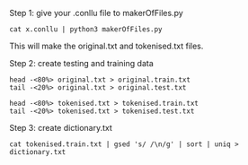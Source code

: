 Step 1: give your .conllu file to makerOfFiles.py
	
	cat x.conllu | python3 makerOfFiles.py

This will make the original.txt and tokenised.txt files.


Step 2: create testing and training data

	head -<80%> original.txt > original.train.txt
	tail -<20%> original.txt > original.test.txt

	head -<80%> tokenised.txt > tokenised.train.txt
	tail -<20%> tokenised.txt > tokenised.test.txt


Step 3: create dictionary.txt

	cat tokenised.train.txt | gsed 's/ /\n/g' | sort | uniq > dictionary.txt
